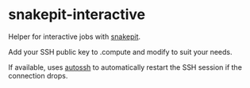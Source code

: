 # snakepit-interactive

Helper for interactive jobs with [snakepit](https://github.com/mozilla/snakepit-client).

Add your SSH public key to .compute and modify to suit your needs.

If available, uses [autossh](https://www.harding.motd.ca/autossh/) to automatically restart the SSH session if the connection drops.
